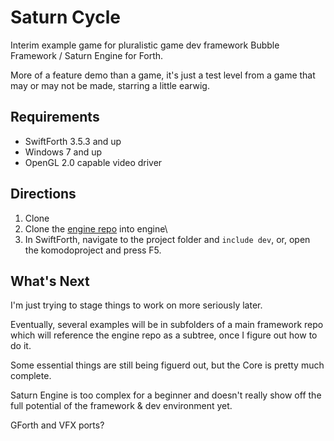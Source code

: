 # Saturn Cycle
Interim example game for pluralistic game dev framework Bubble Framework / Saturn Engine for Forth.

More of a feature demo than a game, it's just a test level from a game that may or may not be made, starring a little earwig.

## Requirements

* SwiftForth 3.5.3 and up
* Windows 7 and up
* OpenGL 2.0 capable video driver  

## Directions

1. Clone
2. Clone the [engine repo](https://github.com/rogerlevy/bubble-engine-subrepo) into engine\ 
3. In SwiftForth, navigate to the project folder and `include dev`, or, open the komodoproject and press F5.

## What's Next

I'm just trying to stage things to work on more seriously later.  

Eventually, several examples will be in subfolders of a main framework repo which will reference the engine repo as a subtree, once I figure out how to do it.

Some essential things are still being figuerd out, but the Core is pretty much complete.  

Saturn Engine is too complex for a beginner and doesn't really show off the full potential of the framework & dev environment yet.

GForth and VFX ports?
